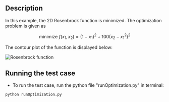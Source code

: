 ## Description

In this example, the 2D Rosenbrock function is minimized. The optimization problem is given as

```math
\text{minimize  } f(x_1,x_2) = (1-x_1)^2 + 100(x_2-x_1^2)^2
```

The contour plot of the function is displayed below:

<img src="./rosenbrock.png" alt="Rosenbrock function" title="Rosenbrock function">

## Running the test case

- To run the test case, run the python file "runOptimization.py" in terminal:

```
python runOptimization.py 
```




